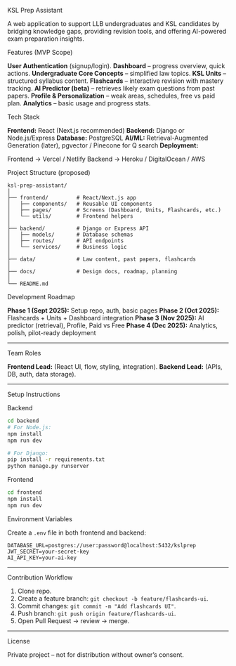  KSL Prep Assistant

A web application to support LLB undergraduates and KSL candidates by bridging knowledge gaps, providing revision tools, and offering AI-powered exam preparation insights.

 Features (MVP Scope)

 **User Authentication** (signup/login).
 **Dashboard** – progress overview, quick actions.
 **Undergraduate Core Concepts** – simplified law topics.
 **KSL Units** – structured syllabus content.
 **Flashcards** – interactive revision with mastery tracking.
 **AI Predictor (beta)** – retrieves likely exam questions from past papers.
 **Profile & Personalization** – weak areas, schedules, free vs paid plan.
**Analytics** – basic usage and progress stats.

Tech Stack

**Frontend:** React (Next.js recommended)
**Backend:** Django or Node.js/Express
**Database:** PostgreSQL
**AI/ML:** Retrieval-Augmented Generation (later), pgvector / Pinecone for Q search
**Deployment:**

Frontend → Vercel / Netlify
Backend → Heroku / DigitalOcean / AWS


 Project Structure (proposed)

```
ksl-prep-assistant/
│
├── frontend/         # React/Next.js app
│   ├── components/   # Reusable UI components
│   ├── pages/        # Screens (Dashboard, Units, Flashcards, etc.)
│   └── utils/        # Frontend helpers
│
├── backend/          # Django or Express API
│   ├── models/       # Database schemas
│   ├── routes/       # API endpoints
│   └── services/     # Business logic
│
├── data/             # Law content, past papers, flashcards
│
├── docs/             # Design docs, roadmap, planning
│
└── README.md
```

 Development Roadmap

**Phase 1 (Sept 2025):** Setup repo, auth, basic pages
**Phase 2 (Oct 2025):** Flashcards + Units + Dashboard integration
**Phase 3 (Nov 2025):** AI predictor (retrieval), Profile, Paid vs Free
**Phase 4 (Dec 2025):** Analytics, polish, pilot-ready deployment

---

 Team Roles

 **Frontend Lead:**  (React UI, flow, styling, integration).
 **Backend Lead:**  (APIs, DB, auth, data storage).


---

 Setup Instructions

 Backend

```bash
cd backend
# For Node.js:
npm install
npm run dev

# For Django:
pip install -r requirements.txt
python manage.py runserver
```

Frontend

```bash
cd frontend
npm install
npm run dev
```

Environment Variables

Create a `.env` file in both frontend and backend:

```
DATABASE_URL=postgres://user:password@localhost:5432/kslprep
JWT_SECRET=your-secret-key
AI_API_KEY=your-ai-key
```

---

 Contribution Workflow

1. Clone repo.
2. Create a feature branch: `git checkout -b feature/flashcards-ui`.
3. Commit changes: `git commit -m "Add flashcards UI"`.
4. Push branch: `git push origin feature/flashcards-ui`.
5. Open Pull Request → review → merge.

---

 License

Private project – not for distribution without owner’s consent.

